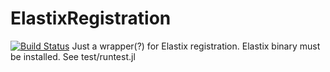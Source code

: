 # ElastixRegistration

[![Build Status](https://github.com/mdhe1248/ElastixRegistration.jl/actions/workflows/CI.yml/badge.svg?branch=main)](https://github.com/mdhe1248/ElastixRegistration.jl/actions/workflows/CI.yml?query=branch%3Amain)
Just a wrapper(?) for Elastix registration. Elastix binary must be installed.
See test/runtest.jl
